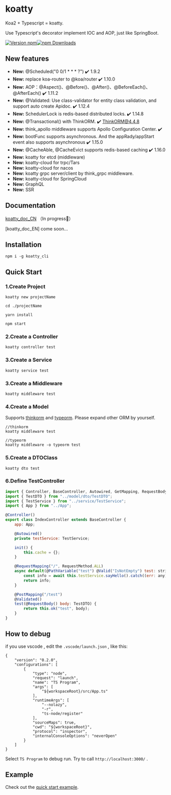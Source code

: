 # koatty
Koa2 + Typescript = koatty. 

Use Typescript's decorator implement IOC and AOP, just like SpringBoot.

[![Version npm](https://img.shields.io/npm/v/koatty.svg?style=flat-square)](https://www.npmjs.com/package/koatty)[![npm Downloads](https://img.shields.io/npm/dm/koatty.svg?style=flat-square)](https://npmcharts.com/compare/koatty?minimal=true)


## New features
- **New:** @Scheduled("0 0/1 * * * ?") ✔️ 1.9.2
- **New:** replace koa-router to @koa/router ✔️ 1.10.0
- **New:** AOP：@Aspect()、@Before()、@After()、@BeforeEach()、@AfterEach()  ✔️ 1.11.2
- **New:** @Validated: Use class-validator for entity class validation, and support auto create Apidoc.  ✔️ 1.12.4
- **New:** SchedulerLock is redis-based distributed locks. ✔️ 1.14.8
- **New:** @Transactional() with ThinkORM. ✔️ ThinkORM@4.4.8
- **New:** think_apollo middleware supports Apollo Configuration Center. ✔️ 
- **New:** bootFunc supports asynchronous. And the appRady/appStart event also supports asynchronous  ✔️ 1.15.0
- **New:** @CacheAble, @CacheEvict supports redis-based caching  ✔️ 1.16.0
- **New:** koatty for etcd (middleware)
- **New:** koatty-cloud for trpc/Tars
- **New:** koatty-cloud for nacos
- **New:** koatty grpc server/client by think_grpc middleware.
- **New:** koatty-cloud for SpringCloud
- **New:** GraphQL
- **New:** SSR 


## Documentation

[koatty_doc_CN](https://thinkkoa.github.io/koatty_doc/) （In progress💪）

[koatty_doc_EN] come soon...

## Installation

```shell
npm i -g koatty_cli
```

## Quick Start

### 1.Create Project

```shell
koatty new projectName

cd ./projectName

yarn install

npm start
```

### 2.Create a Controller
```shell
koatty controller test

```

### 3.Create a Service

```shell
koatty service test

```

### 3.Create a Middleware

```shell
koatty middleware test

```
### 4.Create a Model

Supports [thinkorm](https://github.com/thinkkoa/thinkorm) and [typeorm](https://github.com/typeorm/typeorm). Please expand other ORM by yourself.

```shell
//thinkorm
koatty middleware test

//typeorm
koatty middleware -o typeorm test

```

### 5.Create a DTOClass

```shell
koatty dto test

```

### 6.Define TestController

```javascript
import { Controller, BaseController, Autowired, GetMapping, RequestBody, PathVariable, PostMapping, RequestMapping, RequestMethod, Valid } from "koatty";
import { TestDTO } from "../model/dto/TestDTO";
import { TestService } from "../service/TestService";
import { App } from "../App";

@Controller()
export class IndexController extends BaseController {
    app: App;

    @Autowired()
    private testService: TestService;

    init() {
        this.cache = {};
    }

    @RequestMapping("/", RequestMethod.ALL)
    async default(@PathVariable("test") @Valid("IsNotEmpty") test: string) {
        const info = await this.testService.sayHello().catch((err: any) => this.fail(err.message));
        return info;
    }

    @PostMapping("/test")
    @Validated()
    test(@RequestBody() body: TestDTO) {
        return this.ok("test", body);
    }
}
```

## How to debug

if you use vscode , edit the `.vscode/launch.json` , like this: 
```
{
    "version": "0.2.0",
    "configurations": [
        {
            "type": "node",
            "request": "launch",
            "name": "TS Program",
            "args": [
                "${workspaceRoot}/src/App.ts" 
            ],
            "runtimeArgs": [
                "--nolazy",
                "-r",
                "ts-node/register"
            ],
            "sourceMaps": true,
            "cwd": "${workspaceRoot}",
            "protocol": "inspector",
            "internalConsoleOptions": "neverOpen"
        }
    ]
}
```
Select `TS Program` to debug run. Try to call `http://localhost:3000/` .

## Example

Check out the [quick start example][quick-example].

[quick-example]: https://github.com/thinkkoa/koatty_demo/




